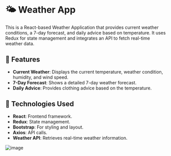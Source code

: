 # 🌤 Weather App

This is a React-based Weather Application that provides current weather conditions, a 7-day forecast, and daily advice based on temperature. It uses Redux for state management and integrates an API to fetch real-time weather data.

## 🌟 Features

- **Current Weather**: Displays the current temperature, weather condition, humidity, and wind speed.
- **7-Day Forecast**: Shows a detailed 7-day weather forecast.
- **Daily Advice**: Provides clothing advice based on the temperature.
  
## 🚀 Technologies Used

- **React**: Frontend framework.
- **Redux**: State management.
- **Bootstrap**: For styling and layout.
- **Axios**: API calls.
- **Weather API**: Retrieves real-time weather information.

![image](https://github.com/user-attachments/assets/090359fd-a258-43f5-b551-838885ea1bba)
